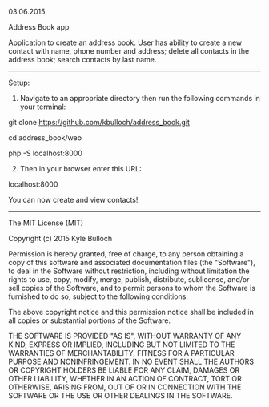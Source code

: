 03.06.2015

Address Book app

Application to create an address book.  User has ability to create a new
contact with name, phone number and address; delete all contacts in the address
book; search contacts by last name.

---------
Setup:

1) Navigate to an appropriate directory then run the following commands in
your terminal:

git clone https://github.com/kbulloch/address_book.git

cd address_book/web

php -S localhost:8000

2) Then in your browser enter this URL:

localhost:8000

You can now create and view contacts!

----------

The MIT License (MIT)

Copyright (c) 2015 Kyle Bulloch

Permission is hereby granted, free of charge, to any person obtaining a copy
of this software and associated documentation files (the "Software"), to deal
in the Software without restriction, including without limitation the rights
to use, copy, modify, merge, publish, distribute, sublicense, and/or sell
copies of the Software, and to permit persons to whom the Software is
furnished to do so, subject to the following conditions:

The above copyright notice and this permission notice shall be included in all
copies or substantial portions of the Software.

THE SOFTWARE IS PROVIDED "AS IS", WITHOUT WARRANTY OF ANY KIND, EXPRESS OR
IMPLIED, INCLUDING BUT NOT LIMITED TO THE WARRANTIES OF MERCHANTABILITY,
FITNESS FOR A PARTICULAR PURPOSE AND NONINFRINGEMENT. IN NO EVENT SHALL THE
AUTHORS OR COPYRIGHT HOLDERS BE LIABLE FOR ANY CLAIM, DAMAGES OR OTHER
LIABILITY, WHETHER IN AN ACTION OF CONTRACT, TORT OR OTHERWISE, ARISING FROM,
OUT OF OR IN CONNECTION WITH THE SOFTWARE OR THE USE OR OTHER DEALINGS IN THE
SOFTWARE.
